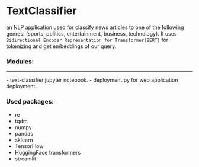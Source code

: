 # TextClassifier
an NLP application used for classify news articles to one of the following genres: (sports, politics, entertainment, business, technology). It uses `Bidirectional Encoder Representation for Transformer(BERT)` for tokenizing and get embeddings of our query. 

### Modules:
<hr />
- text-classifier jupyter notebook.
- deployment.py for web application deployment.

### Used packages:
- re
- tqdm
- numpy
- pandas
- sklearn
- TensorFlow
- HuggingFace transformers
- streamlit
